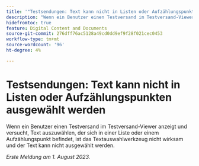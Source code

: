 ```yaml
---
title: '"Testsendungen: Text kann nicht in Listen oder Aufzählungspunkten ausgewählt werden'
description: "Wenn ein Benutzer einen Testversand im Testversand-Viewer anzeigt und versucht, Text auszuwählen, der sich in einer Liste oder einem Aufzählungspunkt befindet, ist das Textauswahlwerkzeug nicht wirksam und der Text kann nicht ausgewählt werden."
hidefromtoc: true
feature: Digital Content and Documents
source-git-commit: 276dff76ac5128a49cd0dd9ef9f28f021cec0453
workflow-type: tm+mt
source-wordcount: '96'
ht-degree: 4%

---
```



# Testsendungen: Text kann nicht in Listen oder Aufzählungspunkten ausgewählt werden

<!--WF and WFP TOCs-->

Wenn ein Benutzer einen Testversand im Testversand-Viewer anzeigt und versucht, Text auszuwählen, der sich in einer Liste oder einem Aufzählungspunkt befindet, ist das Textauswahlwerkzeug nicht wirksam und der Text kann nicht ausgewählt werden.

_Erste Meldung am 1. August 2023._

